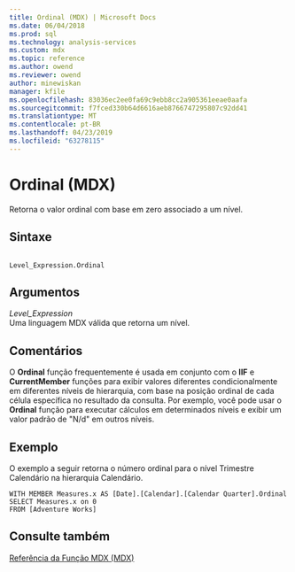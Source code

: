 ```yaml
---
title: Ordinal (MDX) | Microsoft Docs
ms.date: 06/04/2018
ms.prod: sql
ms.technology: analysis-services
ms.custom: mdx
ms.topic: reference
ms.author: owend
ms.reviewer: owend
author: minewiskan
manager: kfile
ms.openlocfilehash: 83036ec2ee0fa69c9ebb8cc2a905361eeae0aafa
ms.sourcegitcommit: f7fced330b64d6616aeb8766747295807c92dd41
ms.translationtype: MT
ms.contentlocale: pt-BR
ms.lasthandoff: 04/23/2019
ms.locfileid: "63278115"
---
```

# <a name="ordinal-mdx"></a>Ordinal (MDX)


  Retorna o valor ordinal com base em zero associado a um nível.  
  
## <a name="syntax"></a>Sintaxe  
  
```  
  
Level_Expression.Ordinal   
```  
  
## <a name="arguments"></a>Argumentos  
 *Level_Expression*  
 Uma linguagem MDX válida que retorna um nível.  
  
## <a name="remarks"></a>Comentários  
 O **Ordinal** função frequentemente é usada em conjunto com o **IIF** e **CurrentMember** funções para exibir valores diferentes condicionalmente em diferentes níveis de hierarquia, com base na posição ordinal de cada célula específica no resultado da consulta. Por exemplo, você pode usar o **Ordinal** função para executar cálculos em determinados níveis e exibir um valor padrão de "N/d" em outros níveis.  
  
## <a name="example"></a>Exemplo  
 O exemplo a seguir retorna o número ordinal para o nível Trimestre Calendário na hierarquia Calendário.  
  
```  
WITH MEMBER Measures.x AS [Date].[Calendar].[Calendar Quarter].Ordinal  
SELECT Measures.x on 0  
FROM [Adventure Works]  
```  
  
## <a name="see-also"></a>Consulte também  
 [Referência da Função MDX &#40;MDX&#41;](../mdx/mdx-function-reference-mdx.md)  
  
  
